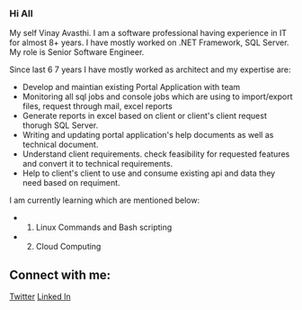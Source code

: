 ### Hi All 
My self Vinay Avasthi. I am a software professional having experience in IT for almost 8+ years. I have mostly worked on .NET Framework, SQL Server. My role is Senior Software Engineer. 

Since last 6 7 years I have mostly worked as architect and my expertise are:

- Develop and maintian existing Portal Application with team
- Monitoring all sql jobs and console jobs which are using to import/export files, request through mail, excel reports
- Generate reports in excel based on client or client's client request thorugh SQL Server.
- Writing and updating portal application's help documents as well as technical document.
- Understand client requirements. check feasibility for requested features and convert it to technical requirements.
- Help to client's client to use and consume existing api and data they need based on requiment.

I am currently learning which are mentioned below:

- 1. Linux Commands and Bash scripting 
- 2. Cloud Computing

## Connect with me:
[Twitter](https://twitter.com/vinayavasthi/)
[Linked In](https://www.linkedin.com/in/vinayawasthi/)
